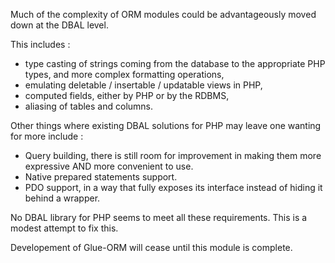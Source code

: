 Much of the complexity of ORM modules could be advantageously moved down at the DBAL level.

This includes :

- type casting of strings coming from the database to the appropriate PHP types, and more complex formatting operations,
- emulating deletable / insertable / updatable views in PHP, 
- computed fields, either by PHP or by the RDBMS,
- aliasing of tables and columns.

Other things where existing DBAL solutions for PHP may leave one wanting for more include :

- Query building, there is still room for improvement in making them more expressive AND more convenient to use.
- Native prepared statements support.
- PDO support, in a way that fully exposes its interface instead of hiding it behind a wrapper.

No DBAL library for PHP seems to meet all these requirements. This is a modest attempt to fix this.

Developement of Glue-ORM will cease until this module is complete.